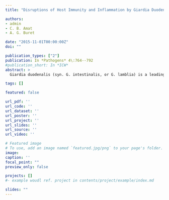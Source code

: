 ```yaml
---
title: "Disruptions of Host Immunity and Inflammation by Giardia Duodenalis: Potential Consequences for Co-Infections in the Gastro-Intestinal Tract"

authors:
- admin
- C. B. Amat
- A. G. Buret

date: "2015-11-01T00:00:00Z"
doi: ""

publication_types: ["2"]
publication: In *Pathogens* 4\:764--792
#publication_short: In *ICW*
abstract: >
  Giardia duodenalis (syn. G. intestinalis, or G. lamblia) is a leading cause of waterborne diarrheal disease that infects hundreds of millions of people annually. Research on Giardia has greatly expanded within the last few years, and our understanding of the pathophysiology and immunology on this parasite is ever increasing. At peak infection, Giardia trophozoites induce pathophysiological responses that culminate in the development of diarrheal disease. However, human data has suggested that the intestinal mucosa of Giardia-infected individuals is devoid of signs of overt intestinal inflammation, an observation that is reproduced in animal models. Thus, our understanding of host inflammatory responses to the parasite remain incompletely understood and human studies and experimental data have produced conflicting results. It is now also apparent that certain Giardia infections contain mechanisms capable of modulating their host's immune responses. As the oral route of Giardia infection is shared with many other gastrointestinal (GI) pathogens, co-infections may often occur, especially in places with poor sanitation and/or improper treatment of drinking water. Moreover, Giardia infections may modulate host immune responses and have been found to protect against the development of diarrheal disease in developing countries. The following review summarizes our current understanding of the immunomodulatory mechanisms of Giardia infections and their consequences for the host, and highlights areas for future research. Potential implications of these immunomodulatory effects during GI co-infection are also discussed.

tags: []

featured: false

url_pdf: ''
url_code: ''
url_dataset: ''
url_poster: ''
url_project: ''
url_slides: ''
url_source: ''
url_video: ''

# Featured image
# To use, add an image named `featured.jpg/png` to your page's folder.
image:
caption: ''
focal_point: ""
preview_only: false

projects: []
#- example woudl ref. project in contents/project/example/index.md

slides: ""
---
```

